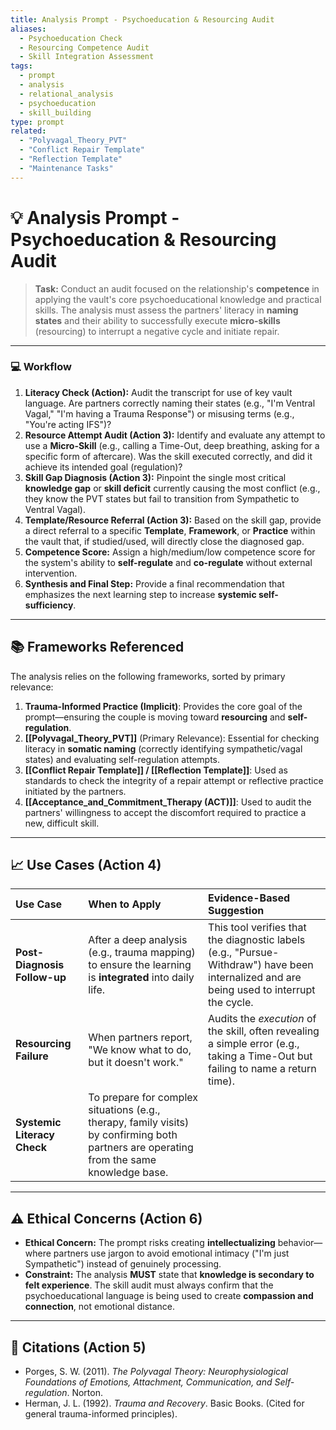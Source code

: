 ```yaml
---
title: Analysis Prompt - Psychoeducation & Resourcing Audit
aliases:
  - Psychoeducation Check
  - Resourcing Competence Audit
  - Skill Integration Assessment
tags:
  - prompt
  - analysis
  - relational_analysis
  - psychoeducation
  - skill_building
type: prompt
related:
  - "Polyvagal_Theory_PVT"
  - "Conflict Repair Template"
  - "Reflection Template"
  - "Maintenance Tasks"
---
```


<!-- @format -->

# 💡 Analysis Prompt - Psychoeducation & Resourcing Audit

> **Task:** Conduct an audit focused on the relationship's **competence** in applying the vault's core psychoeducational knowledge and practical skills. The analysis must assess the partners' literacy in **naming states** and their ability to successfully execute **micro-skills** (resourcing) to interrupt a negative cycle and initiate repair.

---

### 💻 Workflow

1.  **Literacy Check (Action):** Audit the transcript for use of key vault language. Are partners correctly naming their states (e.g., "I'm Ventral Vagal," "I'm having a Trauma Response") or misusing terms (e.g., "You're acting IFS")?
2.  **Resource Attempt Audit (Action 3):** Identify and evaluate any attempt to use a **Micro-Skill** (e.g., calling a Time-Out, deep breathing, asking for a specific form of aftercare). Was the skill executed correctly, and did it achieve its intended goal (regulation)?
3.  **Skill Gap Diagnosis (Action 3):** Pinpoint the single most critical **knowledge gap** or **skill deficit** currently causing the most conflict (e.g., they know the PVT states but fail to transition from Sympathetic to Ventral Vagal).
4.  **Template/Resource Referral (Action 3):** Based on the skill gap, provide a direct referral to a specific **Template**, **Framework**, or **Practice** within the vault that, if studied/used, will directly close the diagnosed gap.
5.  **Competence Score:** Assign a high/medium/low competence score for the system's ability to **self-regulate** and **co-regulate** without external intervention.
6.  **Synthesis and Final Step:** Provide a final recommendation that emphasizes the next learning step to increase **systemic self-sufficiency**.

---

## 📚 Frameworks Referenced

The analysis relies on the following frameworks, sorted by primary relevance:

1.  **Trauma-Informed Practice (Implicit)**: Provides the core goal of the prompt—ensuring the couple is moving toward **resourcing** and **self-regulation**.
2.  **[[Polyvagal_Theory_PVT]]** (Primary Relevance): Essential for checking literacy in **somatic naming** (correctly identifying sympathetic/vagal states) and evaluating self-regulation attempts.
3.  **[[Conflict Repair Template]] / [[Reflection Template]]**: Used as standards to check the integrity of a repair attempt or reflective practice initiated by the partners.
4.  **[[Acceptance_and_Commitment_Therapy (ACT)]]**: Used to audit the partners' willingness to accept the discomfort required to practice a new, difficult skill.

---

## 📈 Use Cases (Action 4)

| Use Case                     | When to Apply                                                                                                                            | Evidence-Based Suggestion                                                                                                                 |
| :--------------------------- | :--------------------------------------------------------------------------------------------------------------------------------------- | :---------------------------------------------------------------------------------------------------------------------------------------- |
| **Post-Diagnosis Follow-up** | After a deep analysis (e.g., trauma mapping) to ensure the learning is **integrated** into daily life.                                   | This tool verifies that the diagnostic labels (e.g., "Pursue-Withdraw") have been internalized and are being used to interrupt the cycle. |
| **Resourcing Failure**       | When partners report, "We know what to do, but it doesn't work."                                                                         | Audits the _execution_ of the skill, often revealing a simple error (e.g., taking a Time-Out but failing to name a return time).          |
| **Systemic Literacy Check**  | To prepare for complex situations (e.g., therapy, family visits) by confirming both partners are operating from the same knowledge base. |

---

## ⚠️ Ethical Concerns (Action 6)

- **Ethical Concern:** The prompt risks creating **intellectualizing** behavior—where partners use jargon to avoid emotional intimacy ("I'm just Sympathetic") instead of genuinely processing.
- **Constraint:** The analysis **MUST** state that **knowledge is secondary to felt experience**. The skill audit must always confirm that the psychoeducational language is being used to create **compassion and connection**, not emotional distance.

---

## 📖 Citations (Action 5)

- Porges, S. W. (2011). _The Polyvagal Theory: Neurophysiological Foundations of Emotions, Attachment, Communication, and Self-regulation_. Norton.
- Herman, J. L. (1992). _Trauma and Recovery_. Basic Books. (Cited for general trauma-informed principles).
